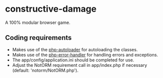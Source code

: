 # constructive-damage
A 100% modular browser game.

## Coding requirements
* Makes use of the [php-autoloader](https://github.com/audacus/php-autoloader) for autoloading the classes.
* Makes use of the [php-error-handler](https://github.com/audacus/php-error-handler) for handling errors and exceptions.
* The app/config/application.ini should be completed for use.
* Adjust the NotORM requirement call in app/index.php if necessary (default: 'notorm/NotORM.php').
